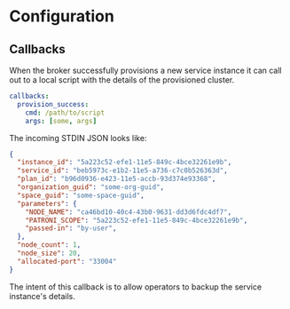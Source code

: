 # Configuration

## Callbacks

When the broker successfully provisions a new service instance it can call out to a local script with the details of the provisioned cluster.

```yaml
callbacks:
  provision_success:
    cmd: /path/to/script
    args: [some, args]
```

The incoming STDIN JSON looks like:

```json
{
  "instance_id": "5a223c52-efe1-11e5-849c-4bce32261e9b",
  "service_id": "beb5973c-e1b2-11e5-a736-c7c0b526363d",
  "plan_id": "b96d0936-e423-11e5-accb-93d374e93368",
  "organization_guid": "some-org-guid",
  "space_guid": "some-space-guid",
  "parameters": {
    "NODE_NAME": "ca46bd10-40c4-43b0-9631-dd3d6fdc4df7",
    "PATRONI_SCOPE": "5a223c52-efe1-11e5-849c-4bce32261e9b",
    "passed-in": "by-user",
  },
  "node_count": 1,
  "node_size": 20,
  "allocated-port": "33004"
}
```

The intent of this callback is to allow operators to backup the service instance's details.
